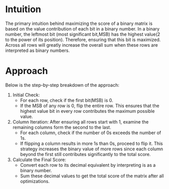 # Intuition

The primary intuition behind maximizing the score of a binary matrix is based on the value contribution of each bit in a binary number. In a binary number, the leftmost bit (most significant bit,MSB) has the highest value(2 to the power of its position). Therefore, ensuring that this bit is maximized. Across all rows will greatly increase the overall sum when these rows are interpreted as binary numbers.

# Approach

Below is the step-by-step breakdown of the approach:

1. Initial Check:
   - For each row, check if the first bit(MSB) is 0.
   - If the MSB of any row is 0, flip the entire row. This ensures that the highest value bit in every row contributes the maximum possible value.
2. Column Iteration: After ensuring all rows start with 1, examine the remaining columns form the second to the last.
   - For each column, check if the number of 0s exceeds the number of 1s.
   - If flipping a column results in more 1s than 0s, proceed to flip it. This strategy increases the binary value of more rows since each column beyond the first still contributes significantly to the total score.
3. Calculate the Final Score:
   - Convert each row to its decimal equivalent by interpreting is as a binary number.
   - Sum these decimal values to get the total score of the matrix after all optimizations.
